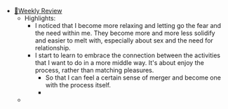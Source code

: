 - [📝Weekly Review](<📝Weekly Review.md>)
    - Highlights:
        - I noticed that I become more relaxing and letting go the fear and the need within me. They become more and more less solidify and easier to melt with, especially about sex and the need for relationship.
        - I start to learn to embrace the connection between the activities that I want to do in a more middle way. It's about enjoy the process, rather than matching pleasures.
            - So that I can feel a certain sense of merger and become one with the process itself.
            - 
    - 
